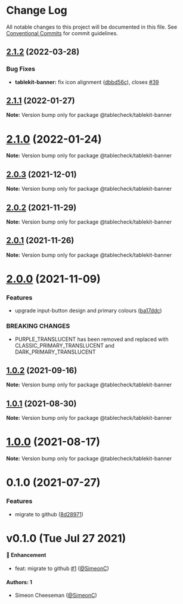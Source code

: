 # Change Log

All notable changes to this project will be documented in this file.
See [Conventional Commits](https://conventionalcommits.org) for commit guidelines.

## [2.1.2](https://github.com/tablecheck/tablekit/compare/@tablecheck/tablekit-banner@2.1.1...@tablecheck/tablekit-banner@2.1.2) (2022-03-28)


### Bug Fixes

* **tablekit-banner:** fix icon alignment ([dbbd56c](https://github.com/tablecheck/tablekit/commit/dbbd56c858291eecf63e89628ed72b71b2fbfabf)), closes [#39](https://github.com/tablecheck/tablekit/issues/39)





## [2.1.1](https://github.com/tablecheck/tablekit/compare/@tablecheck/tablekit-banner@2.1.0...@tablecheck/tablekit-banner@2.1.1) (2022-01-27)

**Note:** Version bump only for package @tablecheck/tablekit-banner





# [2.1.0](https://github.com/tablecheck/tablekit/compare/@tablecheck/tablekit-banner@2.0.3...@tablecheck/tablekit-banner@2.1.0) (2022-01-24)

**Note:** Version bump only for package @tablecheck/tablekit-banner





## [2.0.3](https://github.com/tablecheck/tablekit/compare/@tablecheck/tablekit-banner@2.0.2...@tablecheck/tablekit-banner@2.0.3) (2021-12-01)

**Note:** Version bump only for package @tablecheck/tablekit-banner





## [2.0.2](https://github.com/tablecheck/tablekit/compare/@tablecheck/tablekit-banner@2.0.1...@tablecheck/tablekit-banner@2.0.2) (2021-11-29)

**Note:** Version bump only for package @tablecheck/tablekit-banner





## [2.0.1](https://github.com/tablecheck/tablekit/compare/@tablecheck/tablekit-banner@2.0.0...@tablecheck/tablekit-banner@2.0.1) (2021-11-26)

**Note:** Version bump only for package @tablecheck/tablekit-banner





# [2.0.0](https://github.com/tablecheck/tablekit/compare/@tablecheck/tablekit-banner@1.0.2...@tablecheck/tablekit-banner@2.0.0) (2021-11-09)


### Features

* upgrade input-button design and primary colours ([ba17ddc](https://github.com/tablecheck/tablekit/commit/ba17ddccb7634573f8c151a734d2f1acb3b82ec7))


### BREAKING CHANGES

* PURPLE_TRANSLUCENT has been removed and replaced with CLASSIC_PRIMARY_TRANSLUCENT and DARK_PRIMARY_TRANSLUCENT





## [1.0.2](https://github.com/tablecheck/tablekit/compare/@tablecheck/tablekit-banner@1.0.1...@tablecheck/tablekit-banner@1.0.2) (2021-09-16)

**Note:** Version bump only for package @tablecheck/tablekit-banner





## [1.0.1](https://github.com/tablecheck/tablekit/compare/@tablecheck/tablekit-banner@1.0.0...@tablecheck/tablekit-banner@1.0.1) (2021-08-30)

**Note:** Version bump only for package @tablecheck/tablekit-banner





# [1.0.0](https://github.com/tablecheck/tablekit/compare/@tablecheck/tablekit-banner@0.1.0...@tablecheck/tablekit-banner@1.0.0) (2021-08-17)

**Note:** Version bump only for package @tablecheck/tablekit-banner





# 0.1.0 (2021-07-27)


### Features

* migrate to github ([8d28971](https://github.com/tablecheck/tablekit/commit/8d28971175010fcb2a3cd9c48a749e7af1bdc9f9))





# v0.1.0 (Tue Jul 27 2021)

#### 🚀 Enhancement

- feat: migrate to github [#1](https://github.com/tablecheck/tablekit/pull/1) ([@SimeonC](https://github.com/SimeonC))

#### Authors: 1

- Simeon Cheeseman ([@SimeonC](https://github.com/SimeonC))
